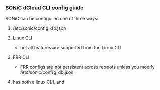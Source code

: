 ### SONiC dCloud CLI config guide

SONiC can be configured one of three ways:
1. /etc/sonic/config_db.json
2. Linux CLI 
   - not all features are supported from the Linux CLI
3. FRR CLI
   - FRR configs are not persistent across reboots unless you modify /etc/sonic/config_db.json 


4.  has both a linux CLI, and 